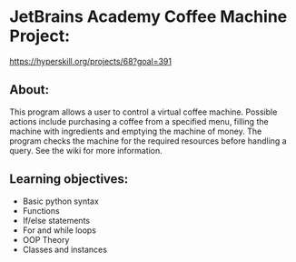 # JetBrains Academy Coffee Machine Project:
https://hyperskill.org/projects/68?goal=391

## About: 
This program allows a user to control a virtual coffee machine. Possible actions include purchasing a coffee from a specified menu, filling the machine with ingredients and emptying the machine of money. The program checks the machine for the required resources before handling a query. See the wiki for more information.

## Learning objectives:
* Basic python syntax
* Functions
* If/else statements
* For and while loops
* OOP Theory
* Classes and instances
